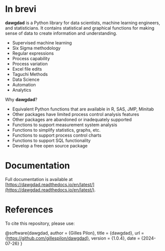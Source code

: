 # In brevi

**dawgdad** is a Python library for data scientists, machine learning engineers, and statisticians. It contains statistical and graphical functions for making sense of data to create information and understanding.

- Supervised machine learning
- Six Sigma methodology
- Regular expressions
- Process capability
- Process variation
- Excel file edits
- Taguchi Methods
- Data Science
- Automation
- Analytics

Why **dawgdad**?

- Equivalent Python functions that are available in R, SAS, JMP, Minitab
- Other packages have limited process control analysis features
- Other packages are abandoned or inadequately supported
- Functions to support measurement system analysis
- Functions to simplify statistics, graphs, etc.
- Functions to support process control charts
- Functions to support SQL functionality
- Develop a free open source package

# Documentation

Full documentation is available at [https://dawgdad.readthedocs.io/en/latest/](https://dawgdad.readthedocs.io/en/latest/).

# References

To cite this repository, please use:

@software{dawgdad,
  author      = {Gilles Pilon},
  title       = {dawgdad},
  url         = {https://github.com/gillespilon/dawgdad},
  version     = {1.0.4},
  date        = {2024-07-26}
}

